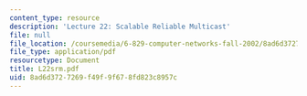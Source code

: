 ```yaml
---
content_type: resource
description: 'Lecture 22: Scalable Reliable Multicast'
file: null
file_location: /coursemedia/6-829-computer-networks-fall-2002/8ad6d3727269f49f9f678fd823c8957c_L22srm.pdf
file_type: application/pdf
resourcetype: Document
title: L22srm.pdf
uid: 8ad6d372-7269-f49f-9f67-8fd823c8957c
---
```

